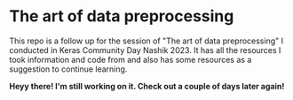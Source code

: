 # The art of data preprocessing
This repo is a follow up for the session of "The art of data preprocessing" I conducted in Keras Community Day Nashik 2023. It has all the resources I took information and code from and also has some resources as a suggestion to continue learning.

**Heyy there! I'm still working on it. Check out a couple of days later again!**
